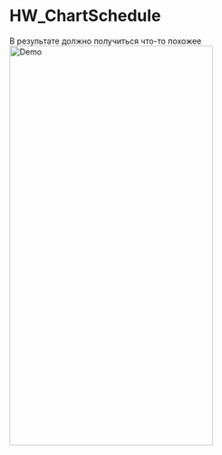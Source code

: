 HW_ChartSchedule
================

В результате должно получиться что-то похожее
<img src="https://raw.githubusercontent.com/Sk0rpion/HW_ChartSchedule/master/HW_ChartSchedule/%D0%92%D0%B0%D1%88%D0%B0%20%D1%86%D0%B5%D0%BB%D1%8C.gif" alt="Demo" width="359" height="704" />
